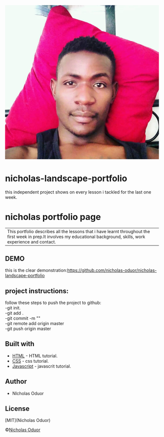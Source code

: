# ![Portfolio](images/nick.jpeg)
# nicholas-landscape-portfolio
this independent project shows on every lesson i tackled for the last one week.
# nicholas portfolio page
<table>
  <tr>
    <td>
This portfolio describes all the lessons that i have learnt throughout the first week in prep.It involves my educational background, skills, work experience and contact.
    </td>
  </tr>
</table>

## DEMO
this is the clear demonstration:https://github.com/nicholas-oduor/nicholas-landscape-portfolio

## project instructions:

follow these steps to push the project to github:<br>
-git init.<br>
-git add .<br>
-git commit -m ""<br>
-git remote add origin master<br>
-git push origin master

## Built with

- [HTML](https://www.tutorialspoint.com/html/) - HTML tutorial.
- [CSS](https://www.tutorialspoint.com/css/) - css tutorial.
- [Javascript](https://www.tutorialspoint.com/js/) - javascrit tutorial.

## Author
- NIcholas Oduor

## License 
[MIT](Nicholas Oduor)

 ©[Nicholas Oduor](https://github.com/nicholas-oduor/nicholas-landscape-portfolio)
